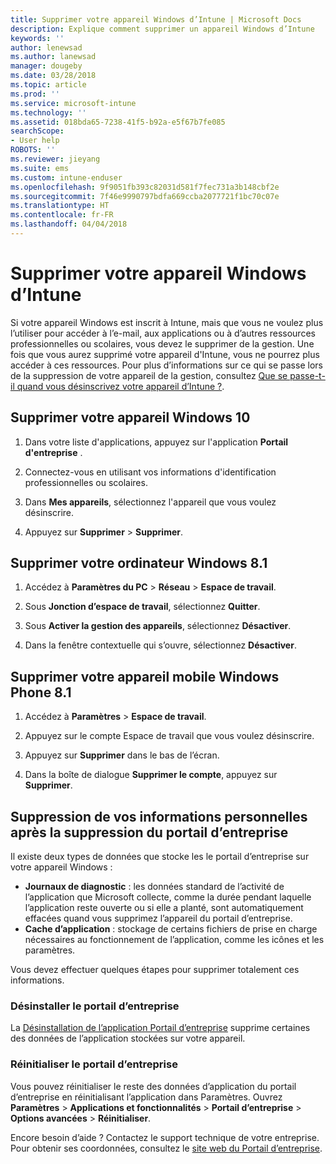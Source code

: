 ```yaml
---
title: Supprimer votre appareil Windows d’Intune | Microsoft Docs
description: Explique comment supprimer un appareil Windows d’Intune
keywords: ''
author: lenewsad
ms.author: lanewsad
manager: dougeby
ms.date: 03/28/2018
ms.topic: article
ms.prod: ''
ms.service: microsoft-intune
ms.technology: ''
ms.assetid: 018bda65-7238-41f5-b92a-e5f67b7fe085
searchScope:
- User help
ROBOTS: ''
ms.reviewer: jieyang
ms.suite: ems
ms.custom: intune-enduser
ms.openlocfilehash: 9f9051fb393c82031d581f7fec731a3b148cbf2e
ms.sourcegitcommit: 7f46e9990797bdfa669ccba2077721f1bc70c07e
ms.translationtype: HT
ms.contentlocale: fr-FR
ms.lasthandoff: 04/04/2018
---
```

# <a name="remove-your-windows-device-from-intune"></a>Supprimer votre appareil Windows d’Intune

Si votre appareil Windows est inscrit à Intune, mais que vous ne voulez plus l’utiliser pour accéder à l’e-mail, aux applications ou à d’autres ressources professionnelles ou scolaires, vous devez le supprimer de la gestion. Une fois que vous aurez supprimé votre appareil d'Intune, vous ne pourrez plus accéder à ces ressources. Pour plus d’informations sur ce qui se passe lors de la suppression de votre appareil de la gestion, consultez [Que se passe-t-il quand vous désinscrivez votre appareil d’Intune ?](what-happens-if-you-unenroll-your-device-from-intune-windows.md).

## <a name="remove-your-windows-10-device"></a>Supprimer votre appareil Windows 10

1.  Dans votre liste d'applications, appuyez sur l'application **Portail d'entreprise** .

2.  Connectez-vous en utilisant vos informations d'identification professionnelles ou scolaires.

3.  Dans **Mes appareils**, sélectionnez l'appareil que vous voulez désinscrire.

4.  Appuyez sur **Supprimer** &gt; **Supprimer**.

## <a name="remove-your-windows-81-computer"></a>Supprimer votre ordinateur Windows 8.1

1.  Accédez à **Paramètres du PC** &gt; **Réseau** &gt; **Espace de travail**.

2.  Sous **Jonction d’espace de travail**, sélectionnez **Quitter**.

3.  Sous **Activer la gestion des appareils**, sélectionnez **Désactiver**.

4.  Dans la fenêtre contextuelle qui s’ouvre, sélectionnez **Désactiver**.

## <a name="remove-your-windows-phone-81-mobile-device"></a>Supprimer votre appareil mobile Windows Phone 8.1

1.  Accédez à **Paramètres** &gt; **Espace de travail**.

2.  Appuyez sur le compte Espace de travail que vous voulez désinscrire.

3.  Appuyez sur **Supprimer** dans le bas de l’écran.

4.  Dans la boîte de dialogue **Supprimer le compte**, appuyez sur **Supprimer**.

## <a name="removing-your-personal-information-after-removing-the-company-portal"></a>Suppression de vos informations personnelles après la suppression du portail d’entreprise

Il existe deux types de données que stocke les le portail d’entreprise sur votre appareil Windows :

-   **Journaux de diagnostic** : les données standard de l’activité de l’application que Microsoft collecte, comme la durée pendant laquelle l’application reste ouverte ou si elle a planté, sont automatiquement effacées quand vous supprimez l’appareil du portail d’entreprise.
-   **Cache d’application** : stockage de certains fichiers de prise en charge nécessaires au fonctionnement de l’application, comme les icônes et les paramètres.

Vous devez effectuer quelques étapes pour supprimer totalement ces informations.

### <a name="uninstall-the-company-portal"></a>Désinstaller le portail d’entreprise  

La [Désinstallation de l’application Portail d’entreprise](https://support.microsoft.com/help/4028003/windows-10-uninstall-apps-and-programs) supprime certaines des données de l’application stockées sur votre appareil.  

### <a name="reset-the-company-portal"></a>Réinitialiser le portail d’entreprise

Vous pouvez réinitialiser le reste des données d’application du portail d’entreprise en réinitialisant l’application dans Paramètres. Ouvrez **Paramètres** > **Applications et fonctionnalités** > **Portail d’entreprise** > **Options avancées**  >  **Réinitialiser**.

Encore besoin d’aide ? Contactez le support technique de votre entreprise. Pour obtenir ses coordonnées, consultez le [site web du Portail d’entreprise](https://portal.manage.microsoft.com#HelpDeskDialog).